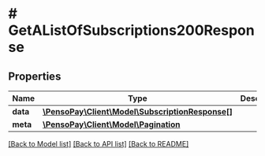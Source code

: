 # # GetAListOfSubscriptions200Response

## Properties

Name | Type | Description | Notes
------------ | ------------- | ------------- | -------------
**data** | [**\PensoPay\Client\Model\SubscriptionResponse[]**](SubscriptionResponse.md) |  |
**meta** | [**\PensoPay\Client\Model\Pagination**](Pagination.md) |  |

[[Back to Model list]](../../README.md#models) [[Back to API list]](../../README.md#endpoints) [[Back to README]](../../README.md)
